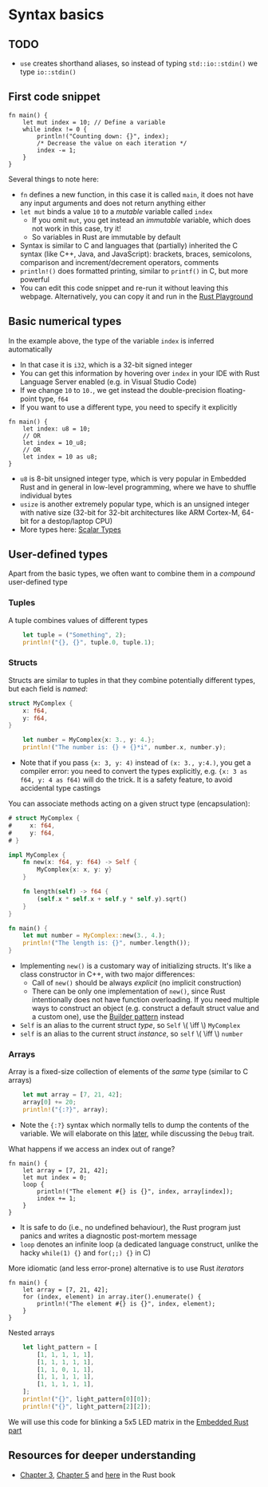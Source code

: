 # Syntax basics

## TODO

+ `use` creates shorthand aliases, so instead of typing `std::io::stdin()` we type `io::stdin()`

## First code snippet
```rust,editable
fn main() {
    let mut index = 10; // Define a variable
    while index != 0 {
        println!("Counting down: {}", index);
        /* Decrease the value on each iteration */
        index -= 1;
    }
}
```
Several things to note here:
+ `fn` defines a new function, in this case it is called `main`, it does not have any input arguments and does not return anything either
+ `let mut` binds a value `10` to a _mutable_ variable called `index`
  + If you omit `mut`, you get instead an _immutable_ variable, which does not work in this case, try it!
  + So variables in Rust are immutable by default
+ Syntax is similar to C and languages that (partially) inherited the C syntax (like C++, Java, and JavaScript): brackets, braces, semicolons, comparison and increment/decrement operators, comments
+ `println!()` does formatted printing, similar to `printf()` in C, but more powerful
+ You can edit this code snippet and re-run it without leaving this webpage. Alternatively, you can copy it and run in the [Rust Playground](https://play.rust-lang.org/)

## Basic numerical types
In the example above, the type of the variable `index` is inferred automatically
+ In that case it is `i32`, which is a 32-bit signed integer
+ You can get this information by hovering over `index` in your IDE with Rust Language Server enabled (e.g. in Visual Studio Code)
+ If we change `10` to `10.`, we get instead the double-precision floating-point type, `f64`
+ If you want to use a different type, you need to specify it explicitly
```rust,editable
fn main() {
    let index: u8 = 10;
    // OR
    let index = 10_u8;
    // OR
    let index = 10 as u8;
}
```
+ `u8` is 8-bit unsigned integer type, which is very popular in Embedded Rust and in general in low-level programming, where we have to shuffle individual bytes
+ `usize` is another extremely popular type, which is an unsigned integer with native size (32-bit for 32-bit architectures like ARM Cortex-M, 64-bit for a destop/laptop CPU)
+ More types here: [Scalar Types](https://doc.rust-lang.org/book/ch03-02-data-types.html#scalar-types)

## User-defined types
Apart from the basic types, we often want to combine them in a _compound_ user-defined type

### Tuples
<!-- tuples go before arrays as an example for the latter needs an iterator that produces a tuple -->

A tuple combines values of different types
```rust
    let tuple = ("Something", 2);
    println!("{}, {}", tuple.0, tuple.1);
```

### Structs
Structs are similar to tuples in that they combine potentially different types, but each field is _named_:
```rust
struct MyComplex {
    x: f64,
    y: f64,
}

    let number = MyComplex{x: 3., y: 4.};
    println!("The number is: {} + {}*i", number.x, number.y);
```
+ Note that if you pass `{x: 3, y: 4)` instead of `(x: 3., y:4.)`, you get a compiler error: you need to convert the types explicitly, e.g. `{x: 3 as f64, y: 4 as f64)` will do the trick. It is a safety feature, to avoid accidental type castings

You can associate methods acting on a given struct type (encapsulation):
```rust
# struct MyComplex {
#     x: f64,
#     y: f64,
# }

impl MyComplex {
    fn new(x: f64, y: f64) -> Self {
        MyComplex{x: x, y: y}
    }

    fn length(self) -> f64 {
        (self.x * self.x + self.y * self.y).sqrt()
    }
}

fn main() {
    let mut number = MyComplex::new(3., 4.);
    println!("The length is: {}", number.length());
}
```
+ Implementing `new()` is a customary way of initializing structs. It's like a class constructor in C++, with two major differences:
  + Call of `new()` should be always _explicit_ (no implicit construction)
  + There can be only one implementation of `new()`, since Rust intentionally does not have function overloading. If you need multiple ways to construct an object (e.g. construct a default struct value and a custom one), use the [Builder pattern](https://rust-unofficial.github.io/patterns/patterns/creational/builder.html) instead
+ `Self` is an alias to the current struct _type_, so `Self` \\( \iff \\) `MyComplex`
+ `self` is an alias to the current struct _instance_, so `self` \\( \iff \\) `number`

### Arrays
Array is a fixed-size collection of elements of the _same_ type (similar to C arrays)
```rust
    let mut array = [7, 21, 42];
    array[0] += 20;
    println!("{:?}", array);
```
+ Note the `{:?}` syntax which normally tells to dump the contents of the variable. We will elaborate on this [later](./traits.md), while discussing the `Debug` trait.

What happens if we access an index out of range?
```rust,editable
fn main() {
    let array = [7, 21, 42];
    let mut index = 0;
    loop {
        println!("The element #{} is {}", index, array[index]);
        index += 1;
    }
}
```
+ It is safe to do (i.e., no undefined behaviour), the Rust program just panics and writes a diagnostic post-mortem message
+ `loop` denotes an infinite loop (a dedicated language construct, unlike the hacky `while(1) {}` and `for(;;) {}` in C)

More idiomatic (and less error-prone) alternative is to use Rust _iterators_
```rust,editable
fn main() {
    let array = [7, 21, 42];
    for (index, element) in array.iter().enumerate() {
        println!("The element #{} is {}", index, element);
    }
}
```

Nested arrays
```rust
    let light_pattern = [
        [1, 1, 1, 1, 1],
        [1, 1, 1, 1, 1],
        [1, 1, 0, 1, 1],
        [1, 1, 1, 1, 1],
        [1, 1, 1, 1, 1],
    ];
    println!("{}", light_pattern[0][0]);
    println!("{}", light_pattern[2][2]);
```
We will use this code for blinking a 5x5 LED matrix in the [Embedded Rust part](./blink.md)

## Resources for deeper understanding
+ [Chapter 3](https://doc.rust-lang.org/book/ch03-00-common-programming-concepts.html), [Chapter 5](https://doc.rust-lang.org/book/ch05-00-structs.html) and [here](https://doc.rust-lang.org/book/ch13-02-iterators.html) in the Rust book

